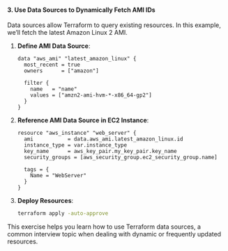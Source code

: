 #### **3. Use Data Sources to Dynamically Fetch AMI IDs**

Data sources allow Terraform to query existing resources. In this example, we’ll fetch the latest Amazon Linux 2 AMI.

1. **Define AMI Data Source**:
    ```hcl
    data "aws_ami" "latest_amazon_linux" {
      most_recent = true
      owners      = ["amazon"]

      filter {
        name   = "name"
        values = ["amzn2-ami-hvm-*-x86_64-gp2"]
      }
    }
    ```

2. **Reference AMI Data Source in EC2 Instance**:
    ```hcl
    resource "aws_instance" "web_server" {
      ami           = data.aws_ami.latest_amazon_linux.id
      instance_type = var.instance_type
      key_name      = aws_key_pair.my_key_pair.key_name
      security_groups = [aws_security_group.ec2_security_group.name]

      tags = {
        Name = "WebServer"
      }
    }
    ```

3. **Deploy Resources**:
    ```bash
    terraform apply -auto-approve
    ```

This exercise helps you learn how to use Terraform data sources, a common interview topic when dealing with dynamic or frequently updated resources.
